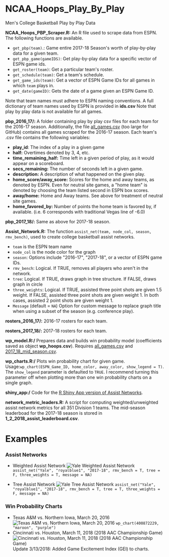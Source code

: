 # NCAA_Hoops_Play_By_Play
Men's College Basketball Play by Play Data

__NCAA_Hoops_PBP_Scraper.R:__ An R file used to scrape data from ESPN. The following functions are available.

* ```get_pbp(team)```.: Game entire 2017-18 Season's worth of play-by-play data for a given team.
* ```get_pbp_game(gameIDS)```:  Get play-by-play data for a specific vector of ESPN game ids. 
* ```get_roster(team)```: Get a particular team's roster. 
* ```get_schedule(team)```: Get a team's schedule.
* ```get_game_ids(team)```: Get a vector of ESPN Game IDs for all games in which ```team``` plays in.
* ```get_date(gameID)```: Gets the date of a game given an ESPN Game ID.

Note that team names must adhere to ESPN naming conventions. A full dictionary of team names used by ESPN is provided in __ids.csv__  Note that play by play data is not available for all games.

__pbp_2016_17/:__ A folder containing play by play csv files for each team for the 2016-17 season. Additionally, the file [all_games.csv](https://drive.google.com/open?id=0BzSws2ZDOraxbXF0aWNJNmxCdnM) (too large for GitHub) contains all games scraped for the 2016-17 season. Each team's .csv file contains the following variables:
   * __play_id__: The index of a play in a given game
   * __half:__ Overtimes denoted by 3, 4, etc.
   * __time_remaining_half:__ Time left in a given period of play, as it would appear on a scoreboard.
   * __secs_remaining:__ The number of seconds left in a given game.
   * __description:__ A description of what happened on the given play.
   * __home_score/away_score:__ Scores for the home and away teams, as denoted by ESPN. Even for neutral site games, a "home team" is denoted by choosing the team listed second in ESPN box scores.
   * __away/home:__ Home and Away teams. See above for treatment of neutral site games.
   * __home_favored_by:__ Number of points the home team is favored by, if available. (i.e. 6 corresponds with traditional Vegas line of -6.0)
   
__pbp_2017_18/:__ Same as above for 2017-18 season.

__Assist_Network.R:__ The function ```assist_net(team, node_col, season, rmv_bench)```, used to create college basketball assist networks. 
  * ```team``` is the ESPN team name
  * ```node_col``` is the node color for the graph
  * ```season```: Options include "2016-17", "2017-18", or a vector of ESPN game IDs. 
  * ```rmv_bench```: Logical. If TRUE, removes all players who aren't in the network. 
  * ```tree```: Logical. If TRUE, draws graph in tree structure. If FALSE, draws graph in circle
  * ```three_weights```: Logical. If TRUE, assisted three point shots are given 1.5 weight. If FALSE, assisted three point shots are given weight 1. In both cases, assisted 2 point shots are given weight 1. 
  * ```Message``` (default = ```NA```) Option for custom message to replace graph title when using a subset of the season (e.g. conference play).
  
__rosters_2016_17/:__ 2016-17 rosters for each team.

__rosters_2017_18/:__ 2017-18 rosters for each team.

__wp_model.R:/__ Prepares data and builds win probability model (coefficients saved as object __wp_hoops.csv__). Requires [all_games.csv](https://drive.google.com/open?id=0BzSws2ZDOraxbXF0aWNJNmxCdnM) and [2017_18_mid_season.csv](https://drive.google.com/file/d/1b7P-p1loGIghL0zDpzaox255X93Mqgkg/view?usp=sharing).

__wp_charts.R:/__ Plots win probability chart for given game. Usage:```wp_chart(ESPN_Game_ID, home_color, away_color, show_legend = T)```. The ```show_legend``` parameter is defaulted to ```TRUE```. I recommend turning this parameter off when plotting more than one win probability charts on a single graph.

__shiny_app:/__ Code for the [R Shiny App version of Assist Networks](https://lbenz730.shinyapps.io/assist_networks).

__network_metric_leaders.R:__ A script for computing weighted/unweighted assist network metrics for all 351 Division 1 teams. The mid-season leaderboad for the 2017-18 season is stored in __1_2_2018_assist_leaderboard.csv__. 

# Examples
### Assist Networks
* Weighted Assist Network
![Yale Weighted Assist Network](pics/Yale_Weighted_Network.png)
```assist_net("Yale", "royalblue1", "2017-18", rmv_bench = T, tree = F, three_weights = T, message = NA)```

* Tree Assist Network
![Yale Tree Assist Network](pics/Yale_Tree.png)
```assist_net("Yale", "royalblue1", "2017-18", rmv_bench = T, tree = T, three_weights = F, message = NA)```

### Win Probability Charts
* Texas A&M vs. Northern Iowa, March 20, 2016
![Texas A&M vs. Northern Iowa, March 20, 2016](pics/WinProb.png)
```wp_chart(400872229, "maroon", "purple")```
* Cincinnati vs. Houston, March 11, 2018 (2018 AAC Championship Game)
![Cincinnati vs. Houston, March 11, 2018 (2018 AAC Championship Game)](pics/GEI_example.png)
Update 3/13/2018: Added Game Excitement Index (GEI) to charts. 
